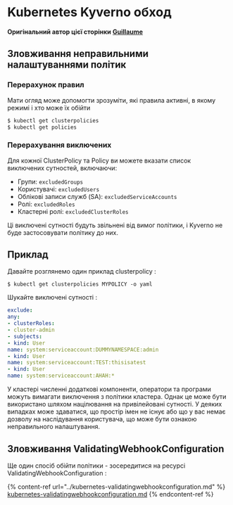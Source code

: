 # Kubernetes Kyverno обход

**Оригінальний автор цієї сторінки** [**Guillaume**](https://www.linkedin.com/in/guillaume-chapela-ab4b9a196)

## Зловживання неправильними налаштуваннями політик

### Перерахунок правил

Мати огляд може допомогти зрозуміти, які правила активні, в якому режимі і хто може їх обійти
```bash
$ kubectl get clusterpolicies
$ kubectl get policies
```
### Перерахування виключених

Для кожної ClusterPolicy та Policy ви можете вказати список виключених сутностей, включаючи:

* Групи: `excludedGroups`
* Користувачі: `excludedUsers`
* Облікові записи служб (SA): `excludedServiceAccounts`
* Ролі: `excludedRoles`
* Кластерні ролі: `excludedClusterRoles`

Ці виключені сутності будуть звільнені від вимог політики, і Kyverno не буде застосовувати політику до них.

## Приклад&#x20;

Давайте розглянемо один приклад clusterpolicy :&#x20;
```
$ kubectl get clusterpolicies MYPOLICY -o yaml
```
Шукайте виключені сутності :&#x20;
```yaml
exclude:
any:
- clusterRoles:
- cluster-admin
- subjects:
- kind: User
name: system:serviceaccount:DUMMYNAMESPACE:admin
- kind: User
name: system:serviceaccount:TEST:thisisatest
- kind: User
name: system:serviceaccount:AHAH:*

```
У кластері численні додаткові компоненти, оператори та програми можуть вимагати виключення з політики кластера. Однак це може бути використано шляхом націлювання на привілейовані сутності. У деяких випадках може здаватися, що простір імен не існує або що у вас немає дозволу на наслідування користувача, що може бути ознакою неправильного налаштування.

## Зловживання ValidatingWebhookConfiguration

Ще один спосіб обійти політики - зосередитися на ресурсі ValidatingWebhookConfiguration :&#x20;

{% content-ref url="../kubernetes-validatingwebhookconfiguration.md" %}
[kubernetes-validatingwebhookconfiguration.md](../kubernetes-validatingwebhookconfiguration.md)
{% endcontent-ref %}
